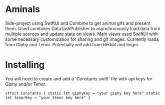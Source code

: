 # Aminals
Side-project using SwiftUI and Combine to get animal gifs and present them.
Used combines DataTaskPublisher to asynchronously load data from multiple sources and update state on views.
Main views used SwiftUI with some necessary customization for sharing and gif images.
Currently loads from Giphy and Tenor.  Potentially will add from Reddit and Imgur.

# Installing
You will need to create and add a 'Constants.swift' file with api keys for Giphy and/or Tenor.

`struct Constants {
    static let giphyKey = "your giphy key here"
    static let tenorKey = "your tenor key here"
}`
